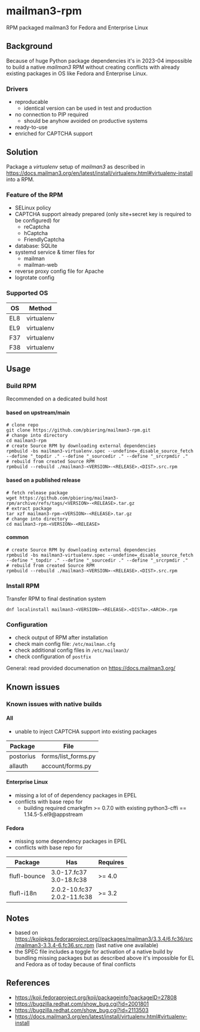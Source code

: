 # mailman3-rpm

RPM packaged mailman3 for Fedora and Enterprise Linux

## Background

Because of huge Python package dependencies it's in 2023-04 impossible to build a native *mailman3* RPM without creating conflicts with already existing packages in OS like Fedora and Enterprise Linux.

### Drivers

- reproducable
  - identical version can be used in test and production
- no connection to PIP required
  - should be anyhow avoided on productive systems
- ready-to-use
- enriched for CAPTCHA support

## Solution

Package a *virtualenv* setup of *mailman3* as described in https://docs.mailman3.org/en/latest/install/virtualenv.html#virtualenv-install into a RPM.

### Feature of the RPM

- SELinux policy
- CAPTCHA support already prepared (only site+secret key is required to be configured) for
  - reCaptcha
  - hCaptcha
  - FriendlyCaptcha
- database: SQLite
- systemd service & timer files for
  - mailman
  - mailman-web
- reverse proxy config file for Apache
- logrotate config

### Supported OS

| OS  | Method     |
|-----|------------|
| EL8 | virtualenv |
| EL9 | virtualenv |
| F37 | virtualenv |
| F38 | virtualenv |

## Usage

### Build RPM

Recommended on a dedicated build host

#### based on upstream/main

```
# clone repo
git clone https://github.com/pbiering/mailman3-rpm.git
# change into directory
cd mailman3-rpm
# create Source RPM by downloading external dependencies
rpmbuild -bs mailman3-virtualenv.spec --undefine=_disable_source_fetch --define "_topdir ." --define "_sourcedir ." --define "_srcrpmdir ."
# rebuild from created Source RPM
rpmbuild --rebuild ./mailman3-<VERSION>-<RELEASE>.<DIST>.src.rpm
```

#### based on a published release

```
# fetch release package
wget https://github.com/pbiering/mailman3-rpm/archive/refs/tags/<VERSION>-<RELEASE>.tar.gz
# extract package
tar xzf mailman3-rpm-<VERSION>-<RELEASE>.tar.gz
# change into directory
cd mailman3-rpm-<VERSION>-<RELEASE>
```

#### common

```
# create Source RPM by downloading external dependencies
rpmbuild -bs mailman3-virtualenv.spec --undefine=_disable_source_fetch --define "_topdir ." --define "_sourcedir ." --define "_srcrpmdir ."
# rebuild from created Source RPM
rpmbuild --rebuild ./mailman3-<VERSION>-<RELEASE>.<DIST>.src.rpm
```

### Install RPM

Transfer RPM to final destination system

```
dnf localinstall mailman3-<VERSION>-<RELEASE>.<DISTa>.<ARCH>.rpm
```

### Configuration

- check output of RPM after installation
- check main config file: `/etc/mailman.cfg`
- check additional config files in `/etc/mailman3/`
- check configuration of `postfix`

General: read provided documenation on https://docs.mailman3.org/

## Known issues

### Known issues with native builds

#### All

- unable to inject CAPTCHA support into existing packages

| Package   | File                |
|-----------|---------------------|
| postorius | forms/list_forms.py |
| allauth   | account/forms.py    |

#### Enterprise Linux

- missing a lot of of dependency packages in EPEL
- conflicts with base repo for
  - building required cmarkgfm >= 0.7.0 with existing python3-cffi == 1.14.5-5.el9@appstream

#### Fedora

- missing some dependency packages in EPEL
- conflicts with base repo for

| Package      | Has                              |Requires|
|--------------|----------------------------------|--------|
| flufl-bounce | 3.0-17.fc37 <br/>3.0-18.fc38     | >= 4.0 |
| flufl-i18n   | 2.0.2-10.fc37 <br/>2.0.2-11.fc38 | >= 3.2 |

## Notes

- based on https://kojipkgs.fedoraproject.org//packages/mailman3/3.3.4/6.fc36/src/mailman3-3.3.4-6.fc36.src.rpm (last native one available)
- the SPEC file includes a toggle for activation of a native build by bundling missing packages but as described above it's impossible for EL and Fedora as of today because of final conflicts

## References

- https://koji.fedoraproject.org/koji/packageinfo?packageID=27808
- https://bugzilla.redhat.com/show_bug.cgi?id=2001801
- https://bugzilla.redhat.com/show_bug.cgi?id=2113503
- https://docs.mailman3.org/en/latest/install/virtualenv.html#virtualenv-install

